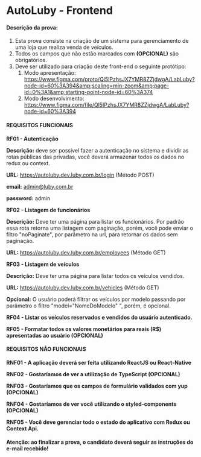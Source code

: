 # AutoLuby - Frontend

#### Descrição da prova:

1. Esta prova consiste na criação de um sistema para gerenciamento de uma loja que realiza venda de veículos.
2. Todos os campos que não estão marcados com **(OPCIONAL)** são obrigatórios.
3. Deve ser utilizado para criação deste front-end o seguinte protótipo:
   1. Modo apresentação: https://www.figma.com/proto/Ql5IPzhsJX7YMR8ZZjdwgA/LabLuby?node-id=60%3A394&amp;scaling=min-zoom&amp;page-id=0%3A1&amp;starting-point-node-id=60%3A374
   2. Modo desenvolvimento: https://www.figma.com/file/Ql5IPzhsJX7YMR8ZZjdwgA/LabLuby?node-id=60%3A394

#### REQUISITOS FUNCIONAIS

**RF01 - Autenticação**

**Descrição:** deve ser possível fazer a autenticação no sistema e dividir as rotas públicas das privadas, você deverá armazenar todos os dados no redux ou context.

**URL:** https://autoluby.dev.luby.com.br/login (Método POST)

**email:** admin@luby.com.br

**password:** admin

**RF02 - Listagem de funcionários**

**Descrição:** Deve ter uma página para listar os funcionários. Por padrão essa rota retorna uma listagem com paginação, porém, você pode enviar o filtro "noPaginate", por parâmetro na url, para retornar os dados sem paginação.

**URL:** https://autoluby.dev.luby.com.br/employees (Método GET)

**RF03 - Listagem de veículos**

**Descrição:** Deve ter uma página para listar todos os veículos vendidos.

**URL:** https://autoluby.dev.luby.com.br/vehicles (Método GET)

**Opcional:** O usuário poderá filtrar os veículos por modelo passando por parâmetro o filtro "model="NomeDoModelo" ", porém, é opcional.

**RF04 - Listar os veículos reservados e vendidos do usuário autenticado.**

**RF05 - Formatar todos os valores monetários para reais (R$) apresentadas ao usuário (OPCIONAL)**

#### REQUISITOS NÃO FUNCIONAIS

**RNF01 - A aplicação deverá ser feita utilizando ReactJS ou React-Native**

**RNF02 - Gostaríamos de ver a utilização de TypeScript (OPCIONAL)**

**RNF03 - Gostaríamos que os campos de formulário validados com yup (OPCIONAL)**

**RNF04 - Gostaríamos de ver você utilizando o styled-components (OPCIONAL)**

**RNF05 - Você deve gerenciar todo o estado do aplicativo com Redux ou Context Api.**

#### **Atenção:** ao finalizar a prova, o candidato deverá seguir as instruções do e-mail recebido!
